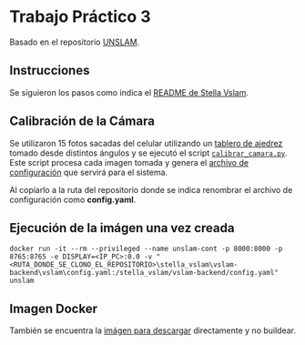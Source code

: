 # Trabajo Práctico 3

Basado en el repositorio [UNSLAM](https://github.com/UNSLAM25).

## Instrucciones

Se siguieron los pasos como indica el  [README de Stella Vslam](https://github.com/UNSLAM25/stella_vslam/blob/main/build-docker.md).

## Calibración de la Cámara

Se utilizaron 15 fotos sacadas del celular utilizando un [tablero de ajedrez](https://github.com/leansandoval/VisionArtificial/blob/main/Trabajo%20Pr%C3%A1ctico%203/TableroAjedrezCalibracion.pdf) tomado desde distintos ángulos y se ejecutó el script [`calibrar_camara.py`](https://github.com/leansandoval/VisionArtificial/blob/main/Trabajo%20Pr%C3%A1ctico%203/calibrar_camara.py). Este script procesa cada imagen tomada y genera el [archivo de configuración](https://github.com/leansandoval/VisionArtificial/blob/main/Trabajo%20Pr%C3%A1ctico%203/config_calibracion_20250921_2338.yaml) que servirá para el sistema.

Al copiarlo a la ruta del repositorio donde se indica renombrar el archivo de configuración como **config.yaml**.

## Ejecución de la imágen una vez creada

`docker run -it --rm --privileged --name unslam-cont -p 8000:8000 -p 8765:8765 -e DISPLAY=<IP_PC>:0.0 -v "<RUTA_DONDE_SE_CLONO_EL_REPOSITORIO>\stella_vslam\vslam-backend\vslam\config.yaml:/stella_vslam/vslam-backend/config.yaml" unslam`

## Imagen Docker

También se encuentra la [imágen para descargar](https://github.com/leansandoval/VisionArtificial/blob/main/Trabajo%20Pr%C3%A1ctico%203/unslam.tar) directamente y no buildear.
